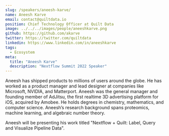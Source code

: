 ```yaml
---
slug: /speakers/aneesh-karve/
name: Aneesh Karve
email: contact@quiltdata.io
position: Chief Technology Officer at Quilt Data
image: ../../../images/people/aneeshkarve.png
github: https://github.com/akarve
twitter: https://twitter.com/quiltdata
linkedin: https://www.linkedin.com/in/aneeshkarve
tags:
  - Ecosystem
meta:
  title: "Aneesh Karve"
  description: "Nextflow Summit 2022 Speaker"
---
```

Aneesh has shipped products to millions of users around the globe. He has worked as a product manager and lead designer at companies like Microsoft, NVIDIA, and Matterport. Aneesh was the general manager and founding member of AdJitsu, the first realtime 3D advertising platform for iOS, acquired by Amobee. He holds degrees in chemistry, mathematics, and computer science. Aneesh’s research background spans proteomics, machine learning, and algebraic number theory.

Aneesh will be presenting his work titled "Nextflow + Quilt: Label, Query and Visualize Pipeline Data".
